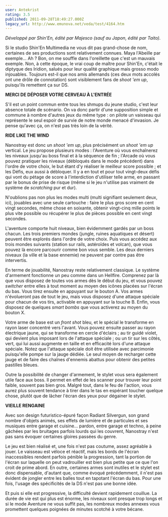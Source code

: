 ```yaml
---
user: Antekrist
rating: 3.5
published: 2011-09-28T18:49:27.000Z
legacy_url: http://www.emunova.net/veda/test/4164.htm
---
```

_Développé par Shin'En, édité par Majesco (sauf au Japon, édité par Taito)._  

  

Si le studio Shin'En Multimedia ne vous dit pas grand-chose de nom, certaines de ses productions sont relativement connues. Maya l'Abeille par exemple... Ah ? Bon, on me souffle dans l'oreillette que c'est un mauvais exemple. Non, à cette époque, le vrai coup de maître pour Shin'En, c'était le diptyque des Iridion, salués pour leur qualité graphique mais grosso modo injouables. Toujours est-il que nos amis allemands (ces deux mots accolés ont une drôle de connotation) sont visiblement fans de _shoot 'em up_, puisqu'ils remettent ça sur DS.  

  

**MERCI DE DÉPOSER VOTRE CERVEAU À L'ENTRÉE**  

S'il est un point commun entre tous les shmups du jeune studio, c'est leur absence totale de scénario. On va donc partir d'une supposition simple et commune à nombre d'autres jeux du même type : on pilote un vaisseau qui représente le seul espoir de survie de notre monde menacé d'invasion. Je pense qu'avec ça, on n'est pas très loin de la vérité.  

  

**RIDE LIKE THE WIND**  

Nanostray est donc un _shoot 'em up_, plus précisément un _shoot 'em up_ vertical. Le jeu propose plusieurs modes : l'Aventure où vous enchaînerez les niveaux jusqu'au boss final et à la séquence de fin ; l'Arcade où vous pouvez pratiquer les niveaux (débloqués dans le mode précédent) dans l'ordre de votre choix, le but étant d'y réaliser le meilleur score possible ; et les Défis, eux aussi à débloquer. Il y a en tout et pour tout vingt-deux défis qui vont du pétage de score à l'interdiction d'utiliser telle arme, en passant par le bonus de prise de risque (même si le jeu n'utilise pas vraiment de système de _scratching_ pur et dur).  

N'oublions pas non plus les modes multi (multi signifiant seulement deux, ici), jouables avec une seule cartouche : faire le plus gros score en cent vingt secondes, même chose en soixante, obtenir vingt-cinq mille points le plus vite possible ou récupérer le plus de pièces possible en cent vingt secondes.  

L'aventure comporte huit niveaux, bien évidemment gardés par un boss chacun. Les trois premiers mondes (jungle, ruines aquatiques et désert) peuvent être explorés dans l'ordre de votre choix. Puis vous accédez aux trois mondes suivants (station sur rails, astéroïdes et volcan), que vous pouvez là encore parcourir comme bon vous semble. Les deux derniers niveaux (la ville et la base ennemie) ne peuvent par contre pas être intervertis.  

En terme de jouabilité, Nanostray reste relativement classique. Le système d'armement fonctionne un peu comme dans un Hellfire. Comprenez par là que vous disposez de toutes vos armes dès le début du jeu, et vous pouvez _switcher_ entre elles à tout moment au moyen des icônes placées sur l'écran du bas. Vous tirez ensuite en appuyant sur le bouton A. Vos armes n'évolueront pas de tout le jeu, mais vous disposez d'une attaque spéciale pour chacun de vos tirs, activable en appuyant sur la touche B. Enfin, vous disposez de quelques _smart bombs_ que vous activerez au moyen du bouton X.  

Votre arme de base est un _front shot_ bleu, et le spécial le transforme en rayon laser concentré vers l'avant. Vous pouvez ensuite passer au rayon électrique jaune, qui se transforme en cercle d'éclairs ; au tir guidé violet, qui devient plus imposant lors de l'attaque spéciale ; ou un tir sur les côtés, vert, qui lui aussi augmente en taille et en efficacité lors d'une attaque spéciale. Notez que l'attaque spéciale doit être utilisée avec parcimonie puisqu'elle pompe sur la jauge dédiée. Le seul moyen de recharger cette jauge et de faire des chaînes d'ennemis abattus pour obtenir des petites pastilles bleues.  

Outre la possibilité de changer d'armement, le stylet vous sera également utile face aux boss. Il permet en effet de les scanner pour trouver leur point faible, souvent pas bien gros. Malgré tout, dans le feu de l'action, vous aurez plus souvent tendance à tirer dans le tas en espérant toucher quelque chose, plutôt que de lâcher l'écran des yeux pour dégainer le stylet.  

  

**VIEILLE RENGAINE**  

Avec son design futuristico-épuré façon Radiant Silvergun, son grand nombre d'objets animés, ses effets de lumière et de particules et ses musiques entre garage et cuisine... pardon, entre garage et techno, à peine gâchées par les bruitages parfois lourds qui les couvrent, Nanostray n'est pas sans évoquer certaines gloires passées du genre.  

Le jeu est bien réalisé et, une fois n'est pas coutume, assez agréable à jouer. Le vaisseau est véloce et réactif, mais les bords de l'écran inaccessibles rendent parfois pénible la progression, tant la portion de l'écran sur laquelle on peut vadrouiller est bien plus petite que ce que l'on croit de prime abord. En outre, certaines armes sont inutiles et le stylet est donc dispensable, d'autant que, comme évoqué précédemment, il n'est pas évident de jongler entre les balles tout en tapotant l'écran du bas. Pour une fois, l'usage des spécificités de la DS n'est pas une bonne idée.  

Et puis si elle est progressive, la difficulté devient rapidement couillue. La durée de vie est qui plus est énorme, les niveaux sont presque trop longs et si le mode Aventure ne vous suffit pas, les nombreux modes annexes vous promettent quelques poignées de minutes scotché à votre bécane.